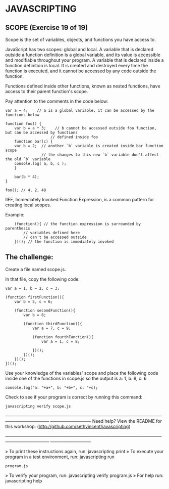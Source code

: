 # JAVASCRIPTING

## SCOPE (Exercise 19 of 19)

 Scope is the set of variables, objects, and functions you have access to.

 JavaScript has two scopes: global and local. A variable that is declared
 outside a function definition is a global variable, and its value is
 accessible and modifiable throughout your program. A variable that is
 declared inside a function definition is local. It is created and
 destroyed every time the function is executed, and it cannot be accessed
 by any code outside the function.

 Functions defined inside other functions, known as nested functions, have
 access to their parent function's scope.

 Pay attention to the comments in the code below:

    var a = 4;    // a is a global variable, it can be accessed by the functions below

    function foo() {
        var b = a * 3;    // b cannot be accessed outside foo function, but can be accessed by functions
                        // defined inside foo
        function bar(c) {
        var b = 2;  // another `b` variable is created inside bar function scope
                    // the changes to this new `b` variable don't affect the old `b` variable
        console.log( a, b, c );
        }

        bar(b * 4);
    }

    foo(); // 4, 2, 48

 IIFE, Immediately Invoked Function Expression, is a common pattern for
 creating local scopes.

 Example:

        (function(){ // the function expression is surrounded by parenthesis
            // variables defined here
            // can't be accessed outside
        })(); // the function is immediately invoked

## The challenge:

 Create a file named scope.js.

 In that file, copy the following code:

    var a = 1, b = 2, c = 3;

    (function firstFunction(){
        var b = 5, c = 6;

        (function secondFunction(){
            var b = 8;

            (function thirdFunction(){
                var a = 7, c = 9;

                (function fourthFunction(){
                    var a = 1, c = 8;

                })();
            })();
        })();
    })();

 Use your knowledge of the variables' scope and place the following code
 inside one of the functions in scope.js so the output is a: 1, b: 8, c: 6

    console.log("a: "+a+", b: "+b+", c: "+c);

 Check to see if your program is correct by running this command:

    javascripting verify scope.js

────────────────────────────────────────────────────────────────
─────────────
 Need help? View the README for this workshop:
 (http://github.com/sethvincent/javascripting)

────────────────────────────────────────────────────────────────
─────────────

  » To print these instructions again, run: javascripting print
  » To execute your program in a test environment, run: javascripting run

    program.js
  » To verify your program, run: javascripting verify program.js
  » For help run: javascripting help
